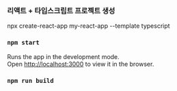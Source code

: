 ### 리액트 + 타입스크립트 프로젝트 생성
npx create-react-app my-react-app --template typescript

### `npm start`
Runs the app in the development mode.\
Open [http://localhost:3000](http://localhost:3000) to view it in the browser.

### `npm run build`
